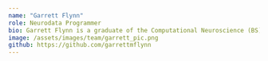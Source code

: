 ```yaml
---
name: "Garrett Flynn"
role: Neurodata Programmer
bio: Garrett Flynn is a graduate of the Computational Neuroscience (BS) and Media Arts, Games, and Health (MA) programs at the University of Southern California. His interdisciplinary thesis focused on the use of web technologies to build brain-computer interface systems with and for everyone. As a founding partner of Brains@Play, he develops biomedical infrastructure on the Open Web with research universities and organizations like Catalyst Neuro.
image: /assets/images/team/garrett_pic.png
github: https://github.com/garrettmflynn
---
```

